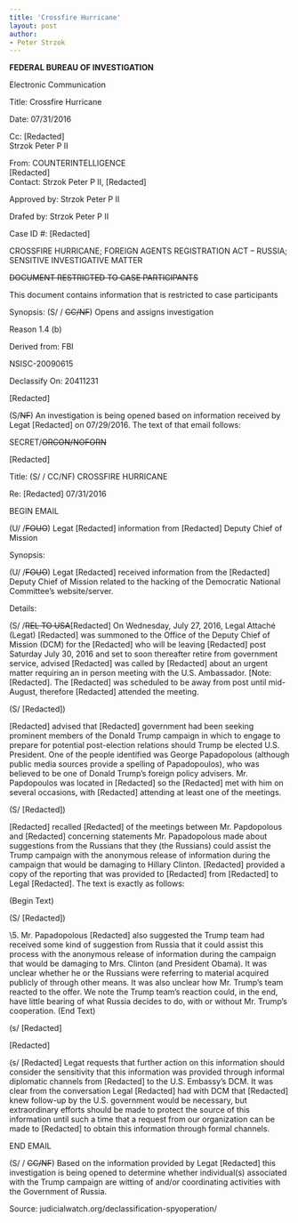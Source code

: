 ```yaml
---
title: 'Crossfire Hurricane'
layout: post
author:
- Peter Strzok
---
```


**FEDERAL BUREAU OF INVESTIGATION**

Electronic Communication

Title: Crossfire Hurricane

Date: 07/31/2016

Cc: [Redacted]<br>
Strzok Peter P II

From: COUNTERINTELLIGENCE<br>
[Redacted]<br>
Contact: Strzok Peter P II, [Redacted]

Approved by: Strzok Peter P II

Drafed by: Strzok Peter P II

Case ID #: [Redacted]

CROSSFIRE HURRICANE;
FOREIGN AGENTS REGISTRATION ACT –
RUSSIA;
SENSITIVE INVESTIGATIVE MATTER

<del>DOCUMENT RESTRICTED TO CASE PARTICIPANTS</del>

This document contains information that is restricted to case participants

Synopsis: (S/ / <del>CC/NF</del>) Opens and assigns investigation

Reason 1.4 (b)

Derived from: FBI

NSISC-20090615

Declassify On: 20411231

[Redacted]

(S/<del>NF</del>) An investigation is being opened based on information received by Legat [Redacted] on 07/29/2016. The text of that email follows:

SECRET/<del>ORCON/NOFORN</del>

[Redacted]

Title: (S/ / CC/NF) CROSSFIRE HURRICANE

Re: [Redacted] 07/31/2016

BEGIN EMAIL

(U/ /<del>FOUO</del>) Legat [Redacted] information from [Redacted] Deputy Chief of Mission

Synopsis:

(U/ /<del>FOUO</del>) Legat [Redacted] received information from the [Redacted] Deputy Chief of Mission related to the hacking of the Democratic National Committee’s website/server.

Details:

(S/ /<del>REL TO USA</del>[Redacted] On Wednesday, July 27, 2016, Legal Attaché (Legat) [Redacted] was summoned to the Office of the Deputy Chief of Mission (DCM) for the [Redacted] who will be leaving [Redacted] post Saturday July 30, 2016 and set to soon thereafter retire from government service, advised [Redacted] was called by [Redacted] about an urgent matter requiring an in person meeting with the U.S. Ambassador. [Note: [Redacted]. The [Redacted] was scheduled to be away from post until mid-August, therefore [Redacted] attended the meeting.

(S/ [Redacted])

[Redacted] advised that [Redacted] government had been seeking prominent members of the Donald Trump campaign in which to engage to prepare for potential post-election relations should Trump be elected U.S. President. One of the people identified was George Papadopolous (although public media sources provide a spelling of Papadopoulos), who was believed to be one of Donald Trump’s foreign policy advisers. Mr. Papdopoulos was located in [Redacted] so the [Redacted] met with him on several occasions, with [Redacted] attending at least one of the meetings.

(S/ [Redacted])

[Redacted] recalled [Redacted] of the meetings between Mr. Papdopolous and [Redacted] concerning statements Mr. Papadopolous made about suggestions from the Russians that they (the Russians) could assist the Trump campaign with the anonymous release of information during the campaign that would be damaging to Hillary Clinton. [Redacted] provided a copy of the reporting that was provided to [Redacted] from [Redacted] to Legal [Redacted]. The text is exactly as follows:

(Begin Text)

(S/ [Redacted])

\5. Mr. Papadopolous [Redacted] also suggested the Trump team had received some kind of suggestion from Russia that it could assist this process with the anonymous release of information during the campaign that would be damaging to Mrs. Clinton (and President Obama). It was unclear whether he or the Russians were referring to material acquired publicly of through other means. It was also unclear how Mr. Trump’s team reacted to the offer. We note the Trump team’s reaction could, in the end, have little bearing of what Russia decides to do, with or without Mr. Trump’s cooperation.
(End Text)

(s/ [Redacted]

[Redacted]

(s/ [Redacted] Legat requests that further action on this information should consider the sensitivity that this information was provided through informal diplomatic channels from [Redacted] to the U.S. Embassy’s DCM. It was clear from the conversation Legal [Redacted]
had with DCM that [Redacted] knew follow-up by the U.S. government would be necessary, but extraordinary efforts should be made to protect the source of this information until such a time that a request from our organization can be made to [Redacted] to obtain this information through formal channels.

END EMAIL

(S/ / <del>CC/NF</del>) Based on the information provided by Legat [Redacted] this investigation is being opened to determine whether individual(s) associated with the Trump campaign are witting of and/or coordinating activities with the Government of Russia.

Source: judicialwatch.org/declassification-spyoperation/
